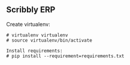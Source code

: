 Scribbly ERP
------------

Create virtualenv:
```
# virtualenv virtualenv
# source virtualenv/bin/activate
```

```
Install requirements:
# pip install --requirement=requirements.txt
```
